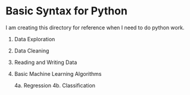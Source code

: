 
# Basic Syntax for Python

I am creating this directory for reference when I need to do python work.

1. Data Exploration
2. Data Cleaning
3. Reading and Writing Data
4. Basic Machine Learning Algorithms

   4a. Regression
   4b. Classification
